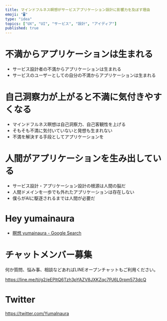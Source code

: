 ```yaml
---
title: マインドフルネス瞑想がサービスアプリケーション設計に影響力を及ぼす理由
emoji: "🖥"
type: "idea"
topics: ["UX", "UI", "サービス", "設計", "アイディア"]
published: true
---
```


# 不満からアプリケーションは生まれる

- サービス設計者の不満からアプリケーションは生まれる
- サービスのユーザーとしての自分の不満からアプリケーションは生まれる

# 自己洞察力が上がると不満に気付きやすくなる

- マインドフルネス瞑想は自己洞察力、自己客観性を上げる
- そもそも不満に気付いていないと発想も生まれない
- 不満を解決する手段としてアプリケーションを

# 人間がアプリケーションを生み出している

- サービス設計・アプリケーション設計の根源は人間の脳だ
- 人間ドメインを一歩でも外れたアプリケーションは存在しない
- 僕らがAIに駆逐されるまでは人間が必要だ

# Hey yumainaura

- [瞑想 yumainaura - Google Search](https://www.google.co.jp/search?q=%E7%9E%91%E6%83%B3+yumainaura&oq=%E7%9E%91%E6%83%B3+yumainaura&aqs=chrome..69i57j69i60l2j69i65l2j69i60.2198j0j7&sourceid=chrome&ie=UTF-8)








<!-- Update From Qiita API -->

# チャットメンバー募集


何か質問、悩み事、相談などあればLINEオープンチャットもご利用ください。

https://line.me/ti/g2/eEPltQ6Tzh3pYAZV8JXKZqc7PJ6L0rpm573dcQ





# Twitter


https://twitter.com/YumaInaura


<!-- Update From Qiita API -->


